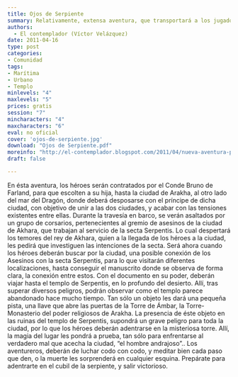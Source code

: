 ```yaml
---
title: Ojos de Serpiente
summary: Relativamente, extensa aventura, que transportará a los jugadores hasta las desiertas tierras de Neferu.
authors:
  - El contemplador (Víctor Velázquez)
date: 2011-04-16
type: post
categories:
- Comunidad
tags:
- Marítima
- Urbano
- Templo
minlevels: "4"
maxlevels: "5"
prices: gratis
session: "7"
mincharacters: "4"
maxcharacters: "6"
eval: no oficial
cover: 'ojos-de-serpiente.jpg'
download: "Ojos de Serpiente.pdf"
moreinfo: "http://el-contemplador.blogspot.com/2011/04/nueva-aventura-para-la-marca-del-este.html"
draft: false

---
```


En ésta aventura, los héroes serán contratados por el Conde Bruno de Farland, para que escolten a su hija, hasta la ciudad de Arakha, al otro lado del mar del Dragón, donde deberá desposarse con el príncipe de dicha ciudad, con objetivo de unir a las dos ciudades, y acabar con las tensiones existentes entre ellas.
Durante la travesía en barco, se verán asaltados por un grupo de corsarios, pertenecientes al gremio de asesinos de la ciudad de Akhara, que trabajan al servicio de la secta Serpentis. Lo cual despertará los temores del rey de Akhara, quien a la llegada de los héroes a la ciudad, les pedirá que investiguen las intenciones de la secta.
Será ahora cuando los héroes deberán buscar por la ciudad, una posible conexión de los Asesinos con la secta Serpentis, para lo que visitarán diferentes localizaciones, hasta conseguir el manuscrito donde se observa de forma clara, la conexión entre estos.
Con el documento en su poder, deberán viajar hasta el templo de Serpentis, en lo profundo del desierto.
Allí, tras superar diversos peligros, podrán observar como el templo parece abandonado hace mucho tiempo. Tan sólo un objeto les dará una pequeña pista, una llave que abre las puertas de la Torre de Ámbar, la Torre-Monasterio del poder religiosos de Arakha.
La presencia de éste objeto en las ruinas del templo de Serpentis, supondrá un grave peligro para toda la ciudad, por lo que los héroes deberán adentrarse en la misteriosa torre. Allí, la magia del lugar les pondrá a prueba, tan sólo para enfrentarse al verdadero mal que acecha la ciudad, “el hombre andrajoso”..
Los aventureros, deberán de luchar codo con codo, y meditar bien cada paso que den, o la muerte les sorprenderá en cualquier esquina.
Prepárate para adentrarte en el cubil de la serpiente, y salir victorioso.
